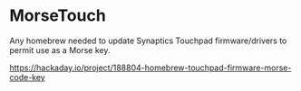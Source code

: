 # MorseTouch
Any homebrew needed to update Synaptics Touchpad firmware/drivers to permit use as a Morse key.

https://hackaday.io/project/188804-homebrew-touchpad-firmware-morse-code-key
